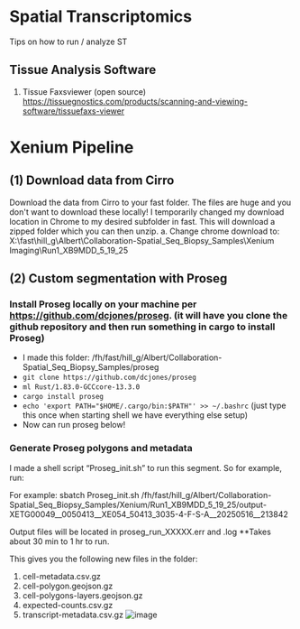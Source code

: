 # Spatial Transcriptomics
Tips on how to run / analyze ST

## Tissue Analysis Software
1) Tissue Faxsviewer (open source)
https://tissuegnostics.com/products/scanning-and-viewing-software/tissuefaxs-viewer

# Xenium Pipeline

## (1) Download data from Cirro
Download the data from Cirro to your fast folder. The files are huge and you don't want to download these locally! I temporarily changed my download location in Chrome to my desired subfolder in fast. This will download a zipped folder which you can then unzip.
a.	Change chrome download to: X:\fast\hill_g\Albert\Collaboration-Spatial_Seq_Biopsy_Samples\Xenium Imaging\Run1_XB9MDD_5_19_25

## (2) Custom segmentation with Proseg
### Install Proseg locally on your machine per https://github.com/dcjones/proseg. (it will have you clone the github repository and then run something in cargo to install Proseg)
  - I made this folder: /fh/fast/hill_g/Albert/Collaboration-Spatial_Seq_Biopsy_Samples/proseg
  - ```git clone https://github.com/dcjones/proseg```
  - ```ml Rust/1.83.0-GCCcore-13.3.0```
  - ```cargo install proseg```
  - ```echo 'export PATH="$HOME/.cargo/bin:$PATH"' >> ~/.bashrc```  (just type this once when starting shell we have everything else setup)
  - Now can run proseg below!
### Generate Proseg polygons and metadata

I made a shell script “Proseg_init.sh” to run this segment.  So for example, run:

For example:  sbatch Proseg_init.sh /fh/fast/hill_g/Albert/Collaboration-Spatial_Seq_Biopsy_Samples/Xenium/Run1_XB9MDD_5_19_25/output-XETG00049__0050413__XE054_50413_3035-4-F-S-A__20250516__213842

Output files will be located in proseg_run_XXXXX.err and .log
**Takes about 30 min to 1 hr to run.

This gives you the following new files in the folder:
1.	cell-metadata.csv.gz
2.	cell-polygon.geojson.gz
3.	cell-polygons-layers.geojson.gz
4.	expected-counts.csv.gz
5.	transcript-metadata.csv.gz
![image](https://github.com/user-attachments/assets/1adc20c7-9b55-47e0-8fd5-9394e7e1da3b)

